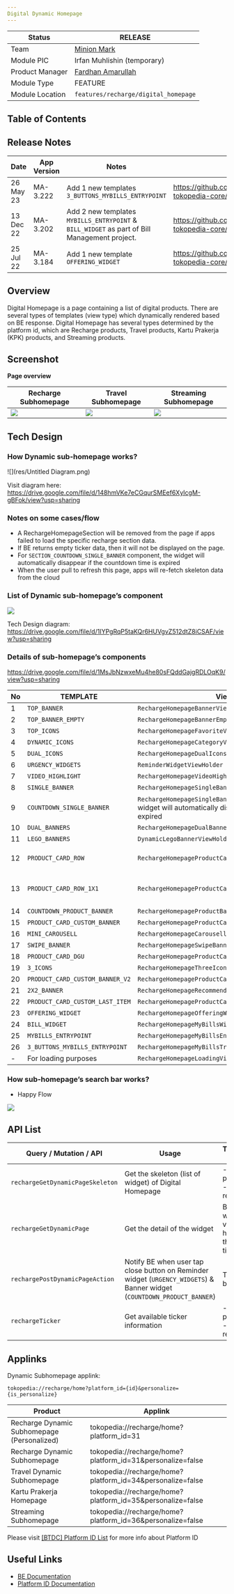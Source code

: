 ```yaml
---
Digital Dynamic Homepage
---
```

<!--left header table-->
| **Status** | <!--start status:GREEN-->RELEASE<!--end status--> |
| --- | --- |
| Team | [Minion Mark](https://tokopedia.atlassian.net/people/team/54372146-8afa-46e4-8de3-783c53a0cc3b) |
| Module PIC | Irfan Muhlishin (temporary) |
| Product Manager | [Fardhan Amarullah](https://tokopedia.atlassian.net/wiki/people/5e13b89c0242870e996f0490?ref=confluence)  |
| Module Type | <!--start status:YELLOW-->FEATURE<!--end status--> |
| Module Location | `features/recharge/digital_homepage` |

## Table of Contents

<!--toc-->

## Release Notes

<!--left header table-->
| **Date**  | **App Version** | Notes                                                                                        | PR                                                               |
|-----------|-----------------|----------------------------------------------------------------------------------------------|------------------------------------------------------------------|
| 26 May 23 | MA-3.222        | Add 1 new templates `3_BUTTONS_MYBILLS_ENTRYPOINT`                                           | <https://github.com/tokopedia/android-tokopedia-core/pull/33081> |
| 13 Dec 22 | MA-3.202        | Add 2 new templates `MYBILLS_ENTRYPOINT` & `BILL_WIDGET` as part of Bill Management project. | <https://github.com/tokopedia/android-tokopedia-core/pull/30695> |
| 25 Jul 22 | MA-3.184        | Add 1 new template `OFFERING_WIDGET`                                                         |  <https://github.com/tokopedia/android-tokopedia-core/pull/27369> |

## Overview

Digital Homepage is a page containing a list of digital products. There are several types of templates (view type) which dynamically rendered based on BE response. Digital Homepage has several types determined by the platform id, which are Recharge products, Travel products, Kartu Prakerja (KPK) products, and Streaming products.

## Screenshot

**Page overview**



| Recharge Subhomepage | Travel Subhomepage | Streaming Subhomepage |
| --- | --- | --- |
| ![](res/Screenshot_20230111_085119.png)<br/> | ![](res/Screenshot_20230111_085032.png)<br/> | ![](res/Screenshot_20230111_085507.png)<br/> |

## Tech Design

### How Dynamic sub-homepage works?

![](res/Untitled Diagram.png)

Visit diagram here: <https://drive.google.com/file/d/148hmVKe7eCGqurSMEef6XyIcgM-gBFok/view?usp=sharing> 

### **Notes on some cases/flow**

- A RechargeHomepageSection will be removed from the page if apps failed to load the specific recharge section data.
- If BE returns empty ticker data, then it will not be displayed on the page.
- For `SECTION_COUNTDOWN_SINGLE_BANNER` component, the widget will automatically disappear if the countdown time is expired
- When the user pull to refresh this page, apps will re-fetch skeleton data from the cloud

### List of Dynamic sub-homepage’s component

![](res/image-20210112-045934.png)

Tech Design diagram: <https://drive.google.com/file/d/1IYPgRqP5taKQr6HUVgvZ512dtZ8iCSAF/view?usp=sharing> 

### Details of sub-homepage’s components

<https://drive.google.com/file/d/1MsJbNzwxeMu4he80sFQddGajgRDLOqK9/view?usp=sharing> 



| **No** | **TEMPLATE** | **ViewHolder** | **Screenshot** |
| --- | --- | --- | --- |
| 1 | `TOP_BANNER` | `RechargeHomepageBannerViewHolder` | ![](res/image-20210520-100242.png)<br/> |
| 2 | `TOP_BANNER_EMPTY` | `RechargeHomepageBannerEmptyViewHolder` | ![](res/image-20210520-100950.png)<br/> |
| 3 | `TOP_ICONS` | `RechargeHomepageFavoriteViewHolder` | ![](res/image-20210520-093244.png)<br/> |
| 4 | `DYNAMIC_ICONS` | `RechargeHomepageCategoryViewHolder` | ![](res/image-20210520-093256.png)<br/> |
| 5 | `DUAL_ICONS` | `RechargeHomepageDualIconsViewHolder` | ![](res/image-20210520-093748.png)<br/> |
| 6 | `URGENCY_WIDGETS` | `ReminderWidgetViewHolder` | ![](res/image-20210520-114955.png)<br/> |
| 7 | `VIDEO_HIGHLIGHT` | `RechargeHomepageVideoHighlightViewHolder` | ![](res/image-20210520-102120.png)<br/> |
| 8 | `SINGLE_BANNER` | `RechargeHomepageSingleBannerViewHolder` | ![](res/image-20210520-103143.png)<br/> |
| 9 | `COUNTDOWN_SINGLE_BANNER` | `RechargeHomepageSingleBannerViewHolder`notes: - the widget will automatically disappear if the countdown time is expired<br/> | ![](res/image-20210520-103143.png)<br/> |
| 10 | `DUAL_BANNERS` | `RechargeHomepageDualBannerViewHolder` | ![](res/image-20210520-103507.png)<br/> |
| 11 | `LEGO_BANNERS` | `DynamicLegoBannerViewHolder` | ![](res/image-20210520-115450.png)<br/> |
| 12 | `PRODUCT_CARD_ROW` | `RechargeHomepageProductCardsViewHolder` | ![](res/image-20210520-104103.png)<br/>New UI in v.3.131 above:![](res/image-20210623-110014.png)<br/> |
| 13 | `PRODUCT_CARD_ROW_1X1` | `RechargeHomepageProductCardsViewHolder` | ![](res/image-20210623-110034.png)<br/>using the same view holder with `PRODUCT_CARD_ROW` |
| 14 | `COUNTDOWN_PRODUCT_BANNER` | `RechargeHomepageProductBannerViewHolder` | ![](res/image-20210520-105628.png)<br/> |
| 15 | `PRODUCT_CARD_CUSTOM_BANNER` | `RechargeHomepageProductCardCustomBannerViewHolder` | ![](res/image-20210520-110848.png)<br/> |
| 16 | `MINI_CAROUSELL` | `RechargeHomepageCarousellViewHolder` | ![](res/image-20210520-115830.png)<br/> |
| 17 | `SWIPE_BANNER` | `RechargeHomepageSwipeBannerViewHolder` | ![](res/ScreenShot20230217at184109.png)<br/> |
| 18 | `PRODUCT_CARD_DGU` | `RechargeHomepageProductCardUnifyViewHolder` | ![](res/ScreenShot20230217at184630.png)<br/> |
| 19 | `3_ICONS` | `RechargeHomepageThreeIconsViewHolder` | ![](res/ScreenShot20230215at195224.png)<br/> |
| 20 | `PRODUCT_CARD_CUSTOM_BANNER_V2` | `RechargeHomepageProductCardCustomBannerV2ViewHolder` | ![](res/ScreenShot20230215at195147.png)<br/> |
| 21 | `2X2_BANNER` | `RechargeHomepageRecommendationBannerViewHolder` | ![](res/ScreenShot20230215at195251.png)<br/> |
| 22 | `PRODUCT_CARD_CUSTOM_LAST_ITEM` | `RechargeHomepageProductCardCustomLastItemViewHolder` | ![](res/ScreenShot20230215at195112.png)<br/> |
| 23 | `OFFERING_WIDGET` | `RechargeHomepageOfferingWidgetViewHolder` | ![](res/ScreenShot20230215at194747.png)<br/> |
| 24 | `BILL_WIDGET` | `RechargeHomepageMyBillsWidgetViewHolder` | ![](res/ScreenShot20230215at194700.png)<br/> |
| 25 | `MYBILLS_ENTRYPOINT` | `RechargeHomepageMyBillsEntryPointWidgetViewHolder` | ![](res/ScreenShot20230215at194645.png)<br/> |
| 26 | `3_BUTTONS_MYBILLS_ENTRYPOINT` | `RechargeHomepageMyBillsTripleEntryPointWidgetViewHolder` | ![](res/ScreenShot20230522at125551.png)<br/> |
| - | For loading purposes | `RechargeHomepageLoadingViewHolder` | ![](res/image-20210520-115856.png)<br/> |

### How sub-homepage’s search bar works?

- Happy Flow

![](res/image-20210520-083934.png)

## API List



| **Query / Mutation / API** | **Usage** | **Triggered By** | **API Docs** |
| --- | --- | --- | --- |
| `rechargeGetDynamicPageSkeleton` | Get the skeleton (list of widget) of Digital Homepage | - Open page<br/>- Pull to refresh<br/> | [[BTDC] Dynamic Page](/wiki/spaces/BT/pages/813827413)  |
| `rechargeGetDynamicPage` | Get the detail of the widget | Bind widget’s view holder for the first time  |
| `rechargePostDynamicPageAction` | Notify BE when user tap close button on Reminder widget (`URGENCY_WIDGETS`) & Banner widget (`COUNTDOWN_PRODUCT_BANNER`) | Tap close button |
| `rechargeTicker` | Get available ticker information | - Open page<br/>- Pull to refresh<br/> | [[BTDC] Recharge Ticker](/wiki/spaces/BT/pages/1282442521)  |

## Applinks

Dynamic Subhomepage applink: 

`tokopedia://recharge/home?platform_id={id}&personalize={is_personalize}`



| **Product** | **Applink** |
| --- | --- |
| Recharge Dynamic Subhomepage (Personalized) | tokopedia://recharge/home?platform\_id=31 |
| Recharge Dynamic Subhomepage | tokopedia://recharge/home?platform\_id=31&personalize=false |
| Travel Dynamic Subhomepage  | tokopedia://recharge/home?platform\_id=34&personalize=false |
| Kartu Prakerja Homepage  | tokopedia://recharge/home?platform\_id=35&personalize=false |
| Streaming Subhomepage | tokopedia://recharge/home?platform\_id=36&personalize=false |

Please visit [[BTDC] Platform ID List](/wiki/spaces/BT/pages/546013484) for more info about Platform ID 

## Useful Links

- [BE Documentation](/wiki/spaces/BT/pages/813827413)
- [Platform ID Documentation](/wiki/spaces/BT/pages/546013484)


